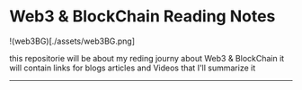 # Web3 & BlockChain Reading Notes

!(web3BG)[./assets/web3BG.png]

this repositorie will be about my reding journy about Web3 & BlockChain
it will contain links for blogs articles and Videos that I'll summarize it

- - -

